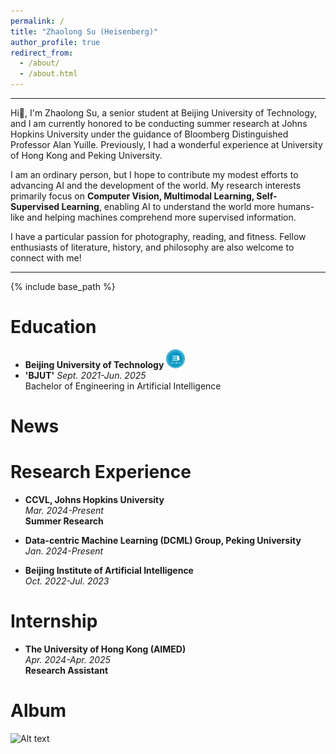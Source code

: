 ```yaml
---
permalink: /
title: "Zhaolong Su (Heisenberg)"
author_profile: true
redirect_from: 
  - /about/
  - /about.html
---
```

---
Hi🙌, I'm Zhaolong Su, a senior student at Beijing University of Technology, and I am currently honored to be conducting summer research at Johns Hopkins University under the guidance of Bloomberg Distinguished Professor Alan Yuille. Previously, I had a wonderful experience at University of Hong Kong and Peking University. 

I am an ordinary person, but I hope to contribute my modest efforts to advancing AI and the development of the world. My research interests primarily focus on **Computer Vision, Multimodal Learning, Self-Supervised Learning**, enabling AI to understand the world more humans-like and helping machines comprehend more supervised information.

I have a particular passion for photography, reading, and fitness. Fellow enthusiasts of literature, history, and philosophy are also welcome to connect with me!

---

{% include base_path %}

Education
======
* **Beijing University of Technology** <img src="images/image.png" alt="示例图片" width="30">
* **'BJUT'**
  *Sept. 2021-Jun. 2025*  
  Bachelor of Engineering in Artificial Intelligence  

News
=====

Research Experience
======
* **CCVL, Johns Hopkins University**  
  *Mar. 2024-Present*  
  **Summer Research**
  
* **Data-centric Machine Learning (DCML) Group, Peking University**  
  *Jan. 2024-Present*

* **Beijing Institute of Artificial Intelligence**  
  *Oct. 2022-Jul. 2023*

Internship
======
* **The University of Hong Kong (AIMED)**  
  *Apr. 2024-Apr. 2025*  
  **Research Assistant**  

Album
======
![Alt text](image_url)

